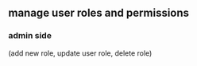 ## manage user roles and permissions
### admin side 
(add new role, update user role, delete role)

